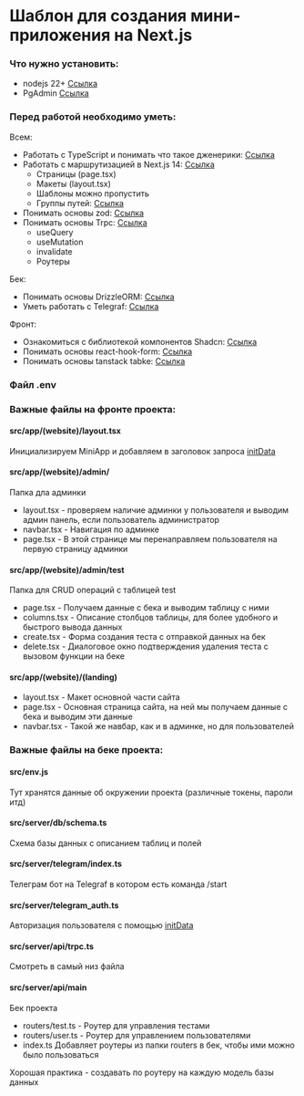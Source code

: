 # Шаблон для создания мини-приложения на Next.js

### Что нужно установить:
- nodejs 22+ [Ссылка](https://nodejs.org/en/download/prebuilt-installer/current)
- PgAdmin [Ссылка](https://www.pgadmin.org/)

### Перед работой необходимо уметь:
Всем:
- Работать с TypeScript и понимать что такое дженерики: [Ссылка](https://www.youtube.com/watch?v=V7hBejCH1HI)
- Работать с маршрутизацией в Next.js 14: [Ссылка](https://my-js.org/docs/guide/nextjs/#%D0%BE%D0%BF%D1%80%D0%B5%D0%B4%D0%B5%D0%BB%D0%B5%D0%BD%D0%B8%D0%B5-%D1%80%D0%BE%D1%83%D1%82%D0%BE%D0%B2)
    - Страницы (page.tsx)
    - Макеты (layout.tsx)
    - Шаблоны можно пропустить
    - Группы путей: [Ссылка](https://my-js.org/docs/guide/nextjs/#%D0%B3%D1%80%D1%83%D0%BF%D0%BF%D1%8B-%D1%80%D0%BE%D1%83%D1%82%D0%BE%D0%B2)
- Понимать основы zod: [Ссылка](https://habr.com/ru/articles/855734/)
- Понимать основы Trpc: [Ссылка](https://my-js.org/docs/guide/trpc)
    - useQuery
    - useMutation
    - invalidate
    - Роутеры

Бек:
- Понимать основы DrizzleORM: [Ссылка](https://orm.drizzle.team/docs/get-started/postgresql-new)
- Уметь работать с Telegraf: [Ссылка](https://www.youtube.com/watch?v=ssaG31RBao0)

Фронт:
- Ознакомиться с библиотекой компонентов Shadcn: [Ссылка](https://ui.shadcn.com/)
- Понимать основы react-hook-form: [Ссылка](https://react-hook-form.com/get-started)
- Понимать основы tanstack tabke: [Ссылка](https://tanstack.com/table/latest/docs/guide/tables)


### Файл .env


### Важные файлы на фронте проекта:

#### src/app/(website)/layout.tsx
Инициализируем MiniApp и добавляем в заголовок запроса [initData](https://docs.telegram-mini-apps.com/platform/init-data) 

#### src/app/(website)/admin/
Папка дла админки
- layout.tsx - проверяем наличие админки у пользователя и выводим админ панель, если пользователь администратор
- navbar.tsx - Навигация по админке
- page.tsx - В этой странице мы перенаправляем пользователя на первую страницу админки


#### src/app/(website)/admin/test
Папка для CRUD операций с таблицей test
- page.tsx - Получаем данные с бека и выводим таблицу с ними
- columns.tsx - Описание столбцов таблицы, для более удобного и быстрого вывода данных
- create.tsx - Форма создания теста с отправкой данных на бек
- delete.tsx - Диалоговое окно подтверждения удаления теста с вызовом функции на беке

#### src/app/(website)/(landing)
- layout.tsx - Макет основной части сайта
- page.tsx - Основная страница сайта, на ней мы получаем данные с бека и выводим эти данные
- navbar.tsx - Такой же навбар, как и в админке, но для пользователей



### Важные файлы на беке проекта:

#### src/env.js
Тут хранятся данные об окружении проекта (различные токены, пароли итд)

#### src/server/db/schema.ts
Схема базы данных с описанием таблиц и полей

#### src/server/telegram/index.ts
Телеграм бот на Telegraf в котором есть команда /start

#### src/server/telegram_auth.ts
Авторизация пользователя с помощью [initData](https://docs.telegram-mini-apps.com/platform/init-data) 

#### src/server/api/trpc.ts
Смотреть в самый низ файла

#### src/server/api/main
Бек проекта
- routers/test.ts - Роутер для управления тестами
- routers/user.ts - Роутер для управлением пользователями
- index.ts Добавляет роутеры из папки routers в бек, чтобы ими можно было пользоваться

Хорошая практика - создавать по роутеру на каждую модель базы данных
